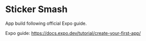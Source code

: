 # Sticker Smash
App build following official Expo guide.

Expo guide: https://docs.expo.dev/tutorial/create-your-first-app/
